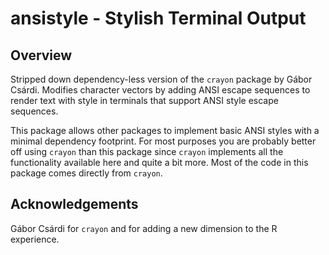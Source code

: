 # ansistyle - Stylish Terminal Output

## Overview

Stripped down dependency-less version of the `crayon` package by Gábor Csárdi.  Modifies character vectors by adding ANSI escape sequences to render text with style in terminals that support ANSI style escape sequences.

This package allows other packages to implement basic ANSI styles with a minimal dependency footprint.  For most purposes you are probably better off using `crayon` than this package since `crayon` implements all the functionality available here and quite a bit more.  Most of the code in this package comes directly from `crayon`.

## Acknowledgements

Gábor Csárdi for `crayon` and for adding a new dimension to the R experience.

